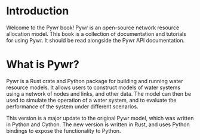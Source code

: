 # Introduction

Welcome to the Pywr book!
Pywr is an open-source network resource allocation model.
This book is a collection of documentation and tutorials for using Pywr.
It should be read alongside the Pywr API documentation.

# What is Pywr?

Pywr is a Rust crate and Python package for building and running water resource models.
It allows users to construct models of water systems using a network of nodes and links, and other data.
The model can then be used to simulate the operation of a water system, and to evaluate the performance of the system under different scenarios.

This version is a major update to the original Pywr model, which was written in Python and Cython.
The new version is written in Rust, and uses Python bindings to expose the functionality to Python.
